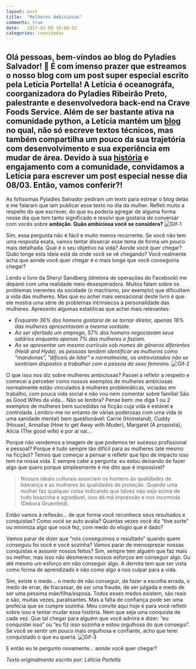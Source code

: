 ```yaml
---
layout: post
title:  "Mulheres Ambiciosas"
comments: true
date:   2017-03-08 10:00:52
categories: convidadas
---
```

Olá pessoas, bem-vindos ao blog do Pyladies Salvador! :tada:
É com imenso prazer que estreamos o nosso blog com um post super especial escrito pela **Letícia Portella!** 
A Letícia é oceanográfa, coorganizadora do Pyladies Ribeirão Preto, palestrante e desenvolvedora back-end na Crave Foods Service. Além de ser bastante ativa na comunidade python, a Letícia mantém um [blog](https://medium.com/@leportella) no qual, não só escreve textos técnicos, mas também compartilha um pouco da sua trajetória com desenvolvimento e sua experiência em mudar de área. 
Devido à sua [história](https://medium.com/@leportella/de-ocean%C3%B3grafa-a-programadora-645b8d15a136#.3n5vsk5p5) e engajamento com a comunidade, convidamos a Letícia para escrever um post especial nesse dia 08/03. Então, vamos conferir?!
--------------------------------------------------------------------------------------------------------------------------------------


As fofíssimas Pyladies Salvador pediram um texto para estrear o blog delas e me falaram que iam publicar esse texto no dia da mulher. Refleti muito a respeito do que escrever, do que eu poderia agregar de alguma forma nesse dia que tem tanto significado e resolvi que gostaria de conversar com vocês sobre **ambição. Quão ambiciosa você se considera?** 
![Gif-1](https://cdn-images-1.medium.com/max/600/1*UjX-X_DSnP4ARLbDVqIDyw.gif)

Sim, essa pergunta não é fácil e muito menos recorrente. Se você não tem uma resposta exata, vamos tentar dissecar esse tema de forma um pouco mais detalhada. Qual é o seu objetivo na vida? Aonde você quer chegar? Quão longe esta ideia está da onde você se vê chegando? Você realmente acha que aonde você quer chegar é o mais longe que você conseguiria chegar? 

Lendo o livro da Sheryl Sandberg (diretora de operações do Facebook) me deparei com uma realidade meio desesperadora. Muitos falam sobre os problemas inerentes da socidade (o machismo, por exemplo) que dificultam a vida das mulheres. Mas que eu achei mais sensacional deste livro é que ele mostra uma série de problemas intrínsecos à personalidade das mulheres. Apresento algumas estatíticas que achei mais relevantes: 

* *Enquanto 36% dos homens gostaria de se tornar diretor, apenas 18% das mulheres apresentavam a mesma vontade.* 
* *Ao ser ofertado um emprego, 57% dos homens negociavam seus salários enquanto apenas 7% das mulheres o faziam.* 
* *Ao se apresentar um mesmo currículo sob nomes de gêneros diferentes (Heidi and Hyde), as pessoas tendem identificar as mulheres como “mandonas”, “difíceis de lidar” e normalmente, os entrevistados não se sentiriam dispostos a trabalhar com a pessoa do sexo feminino.* 
![Gif-2](https://cdn-images-1.medium.com/max/600/1*aI50TTvAujo8e9J2UDBEQQ.gif)

O que isso nos diz sobre mulheres ambiciosas? Passei a refletir a respeito e comecei a perceber como nossos exemplos de mulheres ambiciosas normalmente estão vinculados à mulheres problemáticas, viciadas em trabalho, com pouca vida social e não vou nem comentar sobre família! São as Good Wifes da vida… Não se lembra? Pense bem: me diga 1 ou 2 exemplos de mulheres bem sucedidas na ficção cuja vida é estável e controlada. Lembro-me no entanto de várias poderosas com uma vida (e uma sanidade mental) bem questionável: Carrie (Homeland), Cuddy (House), Annalise (How to get Away with Muder), Margaret (A proposta), Alicia (The good wife) e por aí vai…

Porque não vendemos a imagem de que podemos ter sucesso profissional e pessoal? Porque é tudo sempre tão difícil para as mulheres (até mesmo na ficção)? Temos que começar a pensar e refletir que tipo de impacto isso tem na nossa vida. E sempre cabe a pergunta: eu estou deixando de fazer algo que quero porque simplesmente é me dito que é impossível?

> Nossos ideais culturais associam os homens às qualidades de liderança e as mulheres às qualidades de proteção. Quando uma mulher faz qualquer coisa indicando que talvez não seja acima de tudo boazinha e agradável, isso dá má impressão e nos incomoda (Debora Gruenfeld).

Então vamos à reflexão… de que forma você reconhece seus resultados e conquistas? Como você se auto avalia? Quantas vezes você diz “tive sorte” ou minimiza algo que você fez, com medo do elogio que é dado?

Vamos parar de dizer que “nós conseguimos o resultado” quando quem conseguiu foi você e você sozinha? Vamos parar de menosprezar nossas conquistas e assumir nossos feitos? Sim, sempre tem alguém que faz mais ou melhor, mas isso não desmerece nossos esforços em conseguir algo. Ou até mesmo um esforço em não conseguir algo. A derrota tem que ser vista como forma de aprendizado e não como algo a nos culpar para a vida. 

Sim, existe o medo… o medo de não conseguir, de fazer a escolha errada, o medo de errar, de fracassar, de ser uma fraude, de ser julgada e medo de ser uma péssima mãe/filha/esposa. Todos esses medos existem, são reais e são, muitas vezes, paralisantes. Mas a falta de confiança pode ser uma profecia que se cumpre sozinha. Meu convite aqui hoje é para você refletir sobre isso e tentar mudar essa história. Nem que seja uma conquista de cada vez. Que tal chegar para alguém que você admira e dizer: “eu conquistei isso” ou “eu fiz isso sozinha e estou orgulhosa do que consegui”. Se você se sentir um pouco mais orgulhosa e confiante, acho que terei conquistado o que eu queria.
![Gif-3](https://cdn-images-1.medium.com/max/800/1*UHIOet8XtvG-GZuPMdjpAw.gif)

E então eu te pergunto novamente… aonde você quer chegar? 

*Texto originalmente escrito por: Léticia Portella*
